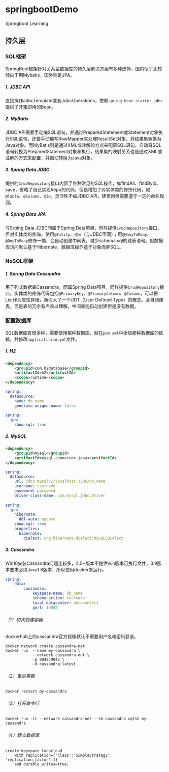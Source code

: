# springbootDemo
Springboot Learning



## 持久层

### SQL框架

SpringBoot框架针对关系型数据库的持久层解决方案有多种选择，国内似乎比较倾向于用Mybatis，国外则是JPA。

##### 1. JDBC API

直接操作JdbcTemplate或者JdbcOperations，依赖`spring-boot-starter-jdbc`提供了开箱即用的Bean。

##### 2. MyBatis

JDBC API需要手动编SQL语句，并通过PreparedStatement或Statement对象执行SQL语句，还要手动编写RowMapper来处理ResultSet对象，将结果集转换为Java对象。而MyBatis则是通过XML或注解的方式来配置SQL语句，自动将SQL语句转换为PreparedStatement对象和执行，结果集的映射关系也是通过XML或注解的方式来配置，并自动转换为Java对象。

##### 3. Spring Data JDBC

提供的`CrudRepository`接口内置了各种常见的SQL操作，如findAll、findById、save，省略了自己实现Repo的代码，但是增加了对实体类的修饰代码，如`@Table`、`@Column`、`@Id`。灵活性不如JDBC API，建表时候需要遵守一定的命名规则。

##### 4. Spring Data JPA

与Srping Data JDBC同属于Spring Data项目，同样提供`CrudRepository`接口，但对实体类的修饰，使用`@Entity`、`@Id`（与JDBC不同）；用`@ManyToMany`、`@OneToMany`修饰一端，会自动创建中间表，减少schema.sql的建表语句。但数据库访问默认基于Hibernate，数据库操作基于对象而非SQL。

### NoSQL框架

##### 1. Spring Data Cassandra

用于列式数据库Cassandra，同属Spring Data项目，同样提供`CrudRepository`接口，实体类的修饰代码包括`@PrimaryKey`、`@PrimaryColumn`、`@Column`，可以把List作为属性存储，新引入了一个UDT（User Defined Type）的概念。会自动建表，但是表的冗余有点难以理解，中间表能自动创建但是没有数据。



### 配置数据库

SQL数据库有很多种，需要使用那种数据库，就在`pom.xml`中添加那种数据库的依赖，并修改`applicalition.yml`文件。

##### 1. H2

```pom.xml
<dependency>
    <groupId>com.h2database</groupId>
    <artifactId>h2</artifactId>
    <scope>runtime</scope>
</dependency>
```

```application.yml
spring:
  datasource:
    name: db_name
    generate-unique-name: false
    
spring:
  jpa:
    show-sql: true
```

##### 2. MySQL

```pom.xml
<dependency>
    <groupId>mysql</groupId>
    <artifactId>mysql-connector-java</artifactId>
</dependency>
```

```application.yml
spring:
  datasource:
    url: jdbc:mysql://localhost:3306/db_name
    username: username
    password: password
    driver-class-name: com.mysql.jdbc.Driver
    
spring:
  jpa:
    hibernate:
      ddl-auto: update
    show-sql: true
    properties:
      hibernate:
        dialect: org.hibernate.dialect.MySQL5Dialect
```

##### 3. Casssndra

Win10安装Cassandra问题比较多，4.0+版本不提供win版本可执行文件，3.9版本要求必须Java1.8版本，所以使用docker来运行。

```application.yml
spring:
    data:
        cassandra:
            keyspace-name: db_name
            schema-action: recreate
            local-datacenter: datacenter1
            port: 19042
```



###### （1）初次创建容器

dockerhub上的cassandra官方镜像默认不需要用户名和密码登录。

```shell
docker network create cassandra-net
docker run 	--name my-cassandra \
            --network cassandra-net \
            -p 9042:9042 \
            -d cassandra:latest
```

###### （2）重启容器

```shell
docker restart my-cassandra
```

###### （3）打开命令行

```shell
docker run -it --network cassandra-net --rm cassandra cqlsh my-cassandra
```

###### （4）建立数据库

```cqlsh
create keyspace tacocloud
	with replication={'class':'SimpleStrategy', 'replication_factor':1}
	and durable_writes=true;
```

